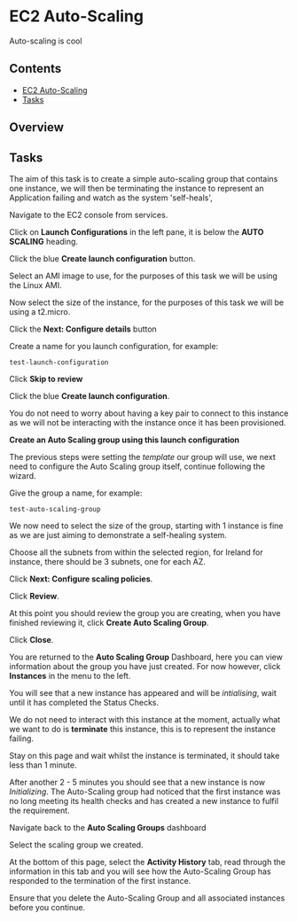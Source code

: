 # EC2 Auto-Scaling

Auto-scaling is cool

<!--TOC_START-->
## Contents
- [EC2 Auto-Scaling](#ec2-autoscaling)
- [Tasks](#tasks)

<!--TOC_END-->
## Overview

## Tasks

The aim of this task is to create a simple auto-scaling group that contains one instance, we will then be terminating the instance to represent an Application failing and watch as the system 'self-heals',

Navigate to the EC2 console from services.

Click on **Launch Configurations** in the left pane, it is below the **AUTO SCALING** heading.

Click the blue **Create launch configuration** button.

Select an AMI image to use, for the purposes of this task we will be using the Linux AMI.

Now select the size of the instance, for the purposes of this task we will be using a t2.micro.

Click the **Next: Configure details** button

Create a name for you launch configuration, for example:

```
test-launch-configuration
```

Click **Skip to review**

Click the blue **Create launch configuration**.

You do not need to worry about having a key pair to connect to this instance as we will not be interacting with the instance once it has been provisioned.

**Create an Auto Scaling group using this launch configuration**

The previous steps were setting the *template* our group will use, we next need to configure the Auto Scaling group itself, continue following the  wizard.

Give the group a name, for example:

```
test-auto-scaling-group
```

We now need to select the size of the group, starting with 1 instance is fine as we are just aiming to demonstrate a self-healing system.

Choose all the subnets from within the selected region, for Ireland for instance, there should be 3 subnets, one for each AZ.

Click **Next: Configure scaling policies**.

Click **Review**.

At this point you should review the group you are creating, when you have finished reviewing it, click **Create Auto Scaling Group**.

Click **Close**.

You are returned to the **Auto Scaling Group** Dashboard, here you can view information about the group you have just created.  For now however, click **Instances** in the menu to the left.

You will see that a new instance has appeared and will be *intialising*, wait until it has completed the Status Checks.

We do not need to interact with this instance at the moment, actually what we want to do is **terminate** this instance, this is to represent the instance failing.

Stay on this page and wait whilst the instance is terminated, it should take less than 1 minute.

After another 2 - 5 minutes you should see that a new instance is now *Initializing*.  The Auto-Scaling group had noticed that the first instance was no long meeting its health checks and has created a new instance to fulfil the requirement.

Navigate back to the **Auto Scaling Groups** dashboard

Select the scaling group we created.

At the bottom of this page, select the **Activity History** tab, read through the information in this tab and you will see how the Auto-Scaling Group has responded to the termination of the first instance. 

Ensure that you delete the Auto-Scaling Group and all associated instances before you continue.
